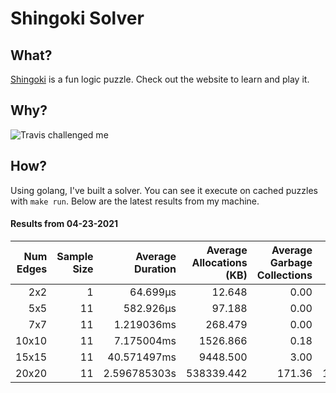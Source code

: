 # Shingoki Solver

## What?
[Shingoki](https://www.puzzle-shingoki.com) is a fun logic puzzle. Check out the website to learn and play it.

## Why?

![Travis challenged me](https://user-images.githubusercontent.com/23204038/112846696-f1f1fb00-906b-11eb-9693-3130ce4e78d7.png)

## How?

Using golang, I've built a solver. You can see it execute on cached puzzles with `make run`. Below are the latest results from my machine.

</startResults>

#### Results from 04-23-2021

|Num Edges|Sample Size|Average Duration|Average Allocations (KB)|Average Garbage Collections|Average GC Pause (ns)|
|-:|-:|-:|-:|-:|-:|
|2x2|1|64.699µs|12.648|0.00|0s|
|5x5|11|582.926µs|97.188|0.00|0s|
|7x7|11|1.219036ms|268.479|0.00|0s|
|10x10|11|7.175004ms|1526.866|0.18|6.836µs|
|15x15|11|40.571497ms|9448.500|3.00|515.6µs|
|20x20|11|2.596785303s|538339.442|171.36|11.442594ms|

